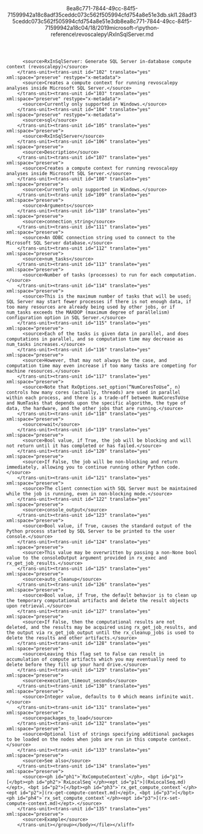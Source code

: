 <?xml version="1.0"?><xliff version="1.2" xmlns="urn:oasis:names:tc:xliff:document:1.2" xmlns:xsi="http://www.w3.org/2001/XMLSchema-instance" xsi:schemaLocation="urn:oasis:names:tc:xliff:document:1.2 xliff-core-1.2-transitional.xsd"><file datatype="xml" original="RxInSqlServer.md" source-language="en-US" target-language="en-US"><header><tool tool-id="mdxliff" tool-name="mdxliff" tool-version="1.0-d1654b2" tool-company="Microsoft" /><xliffext:skl_file_name xmlns:xliffext="urn:microsoft:content:schema:xliffextensions">8ea8c771-7844-49cc-84f5-71599942a18c8adf35ceddc073c562f505994cfd754a8e51e3db.skl</xliffext:skl_file_name><xliffext:version xmlns:xliffext="urn:microsoft:content:schema:xliffextensions">1.2</xliffext:version><xliffext:ms.openlocfilehash xmlns:xliffext="urn:microsoft:content:schema:xliffextensions">8adf35ceddc073c562f505994cfd754a8e51e3db</xliffext:ms.openlocfilehash><xliffext:ms.sourcegitcommit xmlns:xliffext="urn:microsoft:content:schema:xliffextensions">8ea8c771-7844-49cc-84f5-71599942a18c</xliffext:ms.sourcegitcommit><xliffext:ms.lasthandoff xmlns:xliffext="urn:microsoft:content:schema:xliffextensions">04/18/2019</xliffext:ms.lasthandoff><xliffext:ms.openlocfilepath xmlns:xliffext="urn:microsoft:content:schema:xliffextensions">microsoft-r\python-reference\revoscalepy\RxInSqlServer.md</xliffext:ms.openlocfilepath></header><body><group id="content" extype="content"><trans-unit id="101" translate="yes" xml:space="preserve" restype="x-metadata">
          <source>RxInSqlServer: Generate SQL Server in-database compute context (revoscalepy)</source>
        </trans-unit><trans-unit id="102" translate="yes" xml:space="preserve" restype="x-metadata">
          <source>Creates a compute context for running revoscalepy analyses inside Microsoft SQL Server.</source>
        </trans-unit><trans-unit id="103" translate="yes" xml:space="preserve" restype="x-metadata">
          <source>Currently only supported in Windows.</source>
        </trans-unit><trans-unit id="104" translate="yes" xml:space="preserve" restype="x-metadata">
          <source>sql</source>
        </trans-unit><trans-unit id="105" translate="yes" xml:space="preserve">
          <source>RxInSqlServer</source>
        </trans-unit><trans-unit id="106" translate="yes" xml:space="preserve">
          <source>Description</source>
        </trans-unit><trans-unit id="107" translate="yes" xml:space="preserve">
          <source>Creates a compute context for running revoscalepy analyses inside Microsoft SQL Server.</source>
        </trans-unit><trans-unit id="108" translate="yes" xml:space="preserve">
          <source>Currently only supported in Windows.</source>
        </trans-unit><trans-unit id="109" translate="yes" xml:space="preserve">
          <source>Arguments</source>
        </trans-unit><trans-unit id="110" translate="yes" xml:space="preserve">
          <source>connection_string</source>
        </trans-unit><trans-unit id="111" translate="yes" xml:space="preserve">
          <source>An ODBC connection string used to connect to the Microsoft SQL Server database.</source>
        </trans-unit><trans-unit id="112" translate="yes" xml:space="preserve">
          <source>num_tasks</source>
        </trans-unit><trans-unit id="113" translate="yes" xml:space="preserve">
          <source>Number of tasks (processes) to run for each computation.</source>
        </trans-unit><trans-unit id="114" translate="yes" xml:space="preserve">
          <source>This is the maximum number of tasks that will be used; SQL Server may start fewer processes if there is not enough data, if too many resources are already being used by other jobs, or if num_tasks exceeds the MAXDOP (maximum degree of parallelism) configuration option in SQL Server.</source>
        </trans-unit><trans-unit id="115" translate="yes" xml:space="preserve">
          <source>Each of the tasks is given data in parallel, and does computations in parallel, and so computation time may decrease as num_tasks increases.</source>
        </trans-unit><trans-unit id="116" translate="yes" xml:space="preserve">
          <source>However, that may not always be the case, and computation time may even increase if too many tasks are competing for machine resources.</source>
        </trans-unit><trans-unit id="117" translate="yes" xml:space="preserve">
          <source>Note that RxOptions.set_option(“NumCoresToUse”, n) controls how many cores (actually, threads) are used in parallel within each process, and there is a trade-off between NumCoresToUse and NumTasks that depends upon the specific algorithm, the type of data, the hardware, and the other jobs that are running.</source>
        </trans-unit><trans-unit id="118" translate="yes" xml:space="preserve">
          <source>wait</source>
        </trans-unit><trans-unit id="119" translate="yes" xml:space="preserve">
          <source>Bool value, if True, the job will be blocking and will not return until it has completed or has failed.</source>
        </trans-unit><trans-unit id="120" translate="yes" xml:space="preserve">
          <source>If False, the job will be non-blocking and return immediately, allowing you to continue running other Python code.</source>
        </trans-unit><trans-unit id="121" translate="yes" xml:space="preserve">
          <source>The client connection with SQL Server must be maintained while the job is running, even in non-blocking mode.</source>
        </trans-unit><trans-unit id="122" translate="yes" xml:space="preserve">
          <source>console_output</source>
        </trans-unit><trans-unit id="123" translate="yes" xml:space="preserve">
          <source>Bool value, if True, causes the standard output of the Python process started by SQL Server to be printed to the user console.</source>
        </trans-unit><trans-unit id="124" translate="yes" xml:space="preserve">
          <source>This value may be overwritten by passing a non-None bool value to the consoleOutput argument provided in rx_exec and rx_get_job_results.</source>
        </trans-unit><trans-unit id="125" translate="yes" xml:space="preserve">
          <source>auto_cleanup</source>
        </trans-unit><trans-unit id="126" translate="yes" xml:space="preserve">
          <source>Bool value, if True, the default behavior is to clean up the temporary computational artifacts and delete the result objects upon retrieval.</source>
        </trans-unit><trans-unit id="127" translate="yes" xml:space="preserve">
          <source>If False, then the computational results are not deleted, and the results may be acquired using rx_get_job_results, and the output via rx_get_job_output until the rx_cleanup_jobs is used to delete the results and other artifacts.</source>
        </trans-unit><trans-unit id="128" translate="yes" xml:space="preserve">
          <source>Leaving this flag set to False can result in accumulation of compute artifacts which you may eventually need to delete before they fill up your hard drive.</source>
        </trans-unit><trans-unit id="129" translate="yes" xml:space="preserve">
          <source>execution_timeout_seconds</source>
        </trans-unit><trans-unit id="130" translate="yes" xml:space="preserve">
          <source>Integer value, defaults to 0 which means infinite wait.</source>
        </trans-unit><trans-unit id="131" translate="yes" xml:space="preserve">
          <source>packages_to_load</source>
        </trans-unit><trans-unit id="132" translate="yes" xml:space="preserve">
          <source>Optional list of strings specifying additional packages to be loaded on the nodes when jobs are run in this compute context.</source>
        </trans-unit><trans-unit id="133" translate="yes" xml:space="preserve">
          <source>See also</source>
        </trans-unit><trans-unit id="134" translate="yes" xml:space="preserve">
          <source><ph id="ph1">`RxComputeContext`</ph>, <bpt id="p1">[</bpt><ph id="ph2">`RxLocalSeq`</ph><ept id="p1">](RxLocalSeq.md)</ept>, <bpt id="p2">[</bpt><ph id="ph3">`rx_get_compute_context`</ph><ept id="p2">](rx-get-compute-context.md)</ept>, <bpt id="p3">[</bpt><ph id="ph4">`rx_set_compute_context`</ph><ept id="p3">](rx-set-compute-context.md)</ept>.</source>
        </trans-unit><trans-unit id="135" translate="yes" xml:space="preserve">
          <source>Example</source>
        </trans-unit></group></body></file></xliff>
